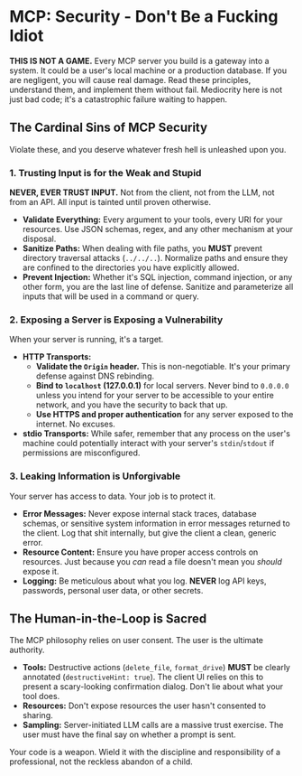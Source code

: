 # MCP: Security - Don't Be a Fucking Idiot

**THIS IS NOT A GAME.** Every MCP server you build is a gateway into a system. It could be a user's local machine or a production database. If you are negligent, you will cause real damage. Read these principles, understand them, and implement them without fail. Mediocrity here is not just bad code; it's a catastrophic failure waiting to happen.

## The Cardinal Sins of MCP Security

Violate these, and you deserve whatever fresh hell is unleashed upon you.

### 1. Trusting Input is for the Weak and Stupid

**NEVER, EVER TRUST INPUT.** Not from the client, not from the LLM, not from an API. All input is tainted until proven otherwise.

*   **Validate Everything:** Every argument to your tools, every URI for your resources. Use JSON schemas, regex, and any other mechanism at your disposal.
*   **Sanitize Paths:** When dealing with file paths, you **MUST** prevent directory traversal attacks (`../../..`). Normalize paths and ensure they are confined to the directories you have explicitly allowed.
*   **Prevent Injection:** Whether it's SQL injection, command injection, or any other form, you are the last line of defense. Sanitize and parameterize all inputs that will be used in a command or query.

### 2. Exposing a Server is Exposing a Vulnerability

When your server is running, it's a target.

*   **HTTP Transports:**
    *   **Validate the `Origin` header.** This is non-negotiable. It's your primary defense against DNS rebinding.
    *   **Bind to `localhost` (127.0.0.1)** for local servers. Never bind to `0.0.0.0` unless you intend for your server to be accessible to your entire network, and you have the security to back that up.
    *   **Use HTTPS and proper authentication** for any server exposed to the internet. No excuses.
*   **stdio Transports:** While safer, remember that any process on the user's machine could potentially interact with your server's `stdin`/`stdout` if permissions are misconfigured.

### 3. Leaking Information is Unforgivable

Your server has access to data. Your job is to protect it.

*   **Error Messages:** Never expose internal stack traces, database schemas, or sensitive system information in error messages returned to the client. Log that shit internally, but give the client a clean, generic error.
*   **Resource Content:** Ensure you have proper access controls on resources. Just because you *can* read a file doesn't mean you *should* expose it.
*   **Logging:** Be meticulous about what you log. **NEVER** log API keys, passwords, personal user data, or other secrets.

## The Human-in-the-Loop is Sacred

The MCP philosophy relies on user consent. The user is the ultimate authority.

*   **Tools:** Destructive actions (`delete_file`, `format_drive`) **MUST** be clearly annotated (`destructiveHint: true`). The client UI relies on this to present a scary-looking confirmation dialog. Don't lie about what your tool does.
*   **Resources:** Don't expose resources the user hasn't consented to sharing.
*   **Sampling:** Server-initiated LLM calls are a massive trust exercise. The user must have the final say on whether a prompt is sent.

Your code is a weapon. Wield it with the discipline and responsibility of a professional, not the reckless abandon of a child.
